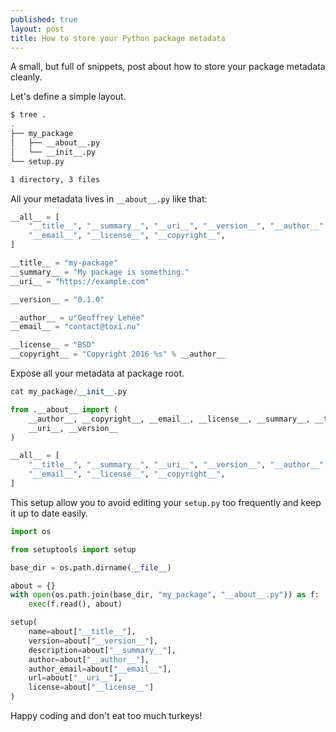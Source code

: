 ```yaml
---
published: true
layout: post
title: How to store your Python package metadata
---
```


A small, but full of snippets, post about how to store your package metadata cleanly.


Let's define a simple layout.

```bash
$ tree .
.
├── my_package
│   ├── __about__.py
│   └── __init__.py
└── setup.py

1 directory, 3 files
```

All your metadata lives in `__about__.py` like that:

```python
__all__ = [
    "__title__", "__summary__", "__uri__", "__version__", "__author__",
    "__email__", "__license__", "__copyright__",
]

__title__ = "my-package"
__summary__ = "My package is something."
__uri__ = "https://example.com"

__version__ = "0.1.0"

__author__ = u"Geoffrey Lehée"
__email__ = "contact@toxi.nu"

__license__ = "BSD"
__copyright__ = "Copyright 2016 %s" % __author__
```

Expose all your metadata at package root.

```python
cat my_package/__init__.py

from .__about__ import (
    __author__, __copyright__, __email__, __license__, __summary__, __title__,
    __uri__, __version__
)

__all__ = [
    "__title__", "__summary__", "__uri__", "__version__", "__author__",
    "__email__", "__license__", "__copyright__",
]
```

This setup allow you to avoid editing your `setup.py` too frequently and keep it up to date easily.

```python
import os

from setuptools import setup

base_dir = os.path.dirname(__file__)

about = {}
with open(os.path.join(base_dir, "my_package", "__about__.py")) as f:
    exec(f.read(), about)

setup(
    name=about["__title__"],
    version=about["__version__"],
    description=about["__summary__"],
    author=about["__author__"],
    author_email=about["__email__"],
    url=about["__uri__"],
    license=about["__license__"]
)

```

Happy coding and don't eat too much turkeys!
